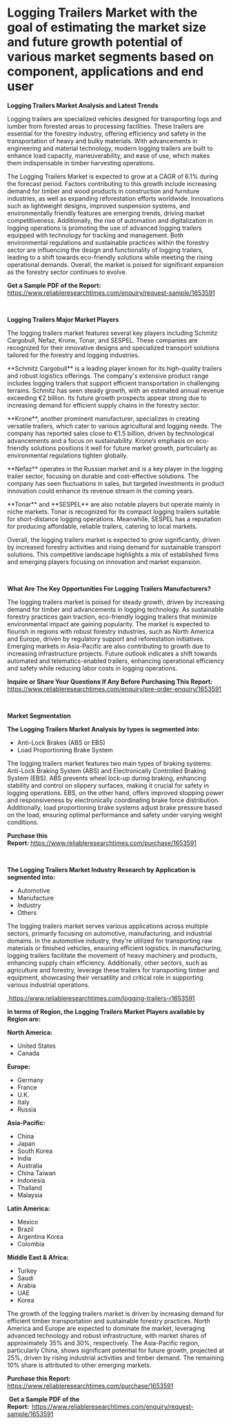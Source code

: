 <p><h1>Logging Trailers Market with the goal of estimating the market size and future growth potential of various market segments based on component, applications and end user</h1></p><p><strong>Logging Trailers Market Analysis and Latest Trends</strong></p>
<p><p>Logging trailers are specialized vehicles designed for transporting logs and lumber from forested areas to processing facilities. These trailers are essential for the forestry industry, offering efficiency and safety in the transportation of heavy and bulky materials. With advancements in engineering and material technology, modern logging trailers are built to enhance load capacity, maneuverability, and ease of use, which makes them indispensable in timber harvesting operations.</p><p>The Logging Trailers Market is expected to grow at a CAGR of 6.1% during the forecast period. Factors contributing to this growth include increasing demand for timber and wood products in construction and furniture industries, as well as expanding reforestation efforts worldwide. Innovations such as lightweight designs, improved suspension systems, and environmentally friendly features are emerging trends, driving market competitiveness. Additionally, the rise of automation and digitalization in logging operations is promoting the use of advanced logging trailers equipped with technology for tracking and management. Both environmental regulations and sustainable practices within the forestry sector are influencing the design and functionality of logging trailers, leading to a shift towards eco-friendly solutions while meeting the rising operational demands. Overall, the market is poised for significant expansion as the forestry sector continues to evolve.</p></p>
<p><strong>Get a Sample PDF of the Report:&nbsp;</strong> <a href="https://www.reliableresearchtimes.com/enquiry/request-sample/1653591?utm_campaign=2758&utm_medium=2&utm_source=Github&utm_content=ia&utm_term=16042025&utm_id=logging-trailers">https://www.reliableresearchtimes.com/enquiry/request-sample/1653591</a></p>
<p>&nbsp;</p>
<p><strong>Logging Trailers Major Market Players</strong></p>
<p><p>The logging trailers market features several key players including Schmitz Cargobull, Nefaz, Krone, Tonar, and SESPEL. These companies are recognized for their innovative designs and specialized transport solutions tailored for the forestry and logging industries.</p><p>**Schmitz Cargobull** is a leading player known for its high-quality trailers and robust logistics offerings. The company's extensive product range includes logging trailers that support efficient transportation in challenging terrains. Schmitz has seen steady growth, with an estimated annual revenue exceeding €2 billion. Its future growth prospects appear strong due to increasing demand for efficient supply chains in the forestry sector.</p><p>**Krone**, another prominent manufacturer, specializes in creating versatile trailers, which cater to various agricultural and logging needs. The company has reported sales close to €1.5 billion, driven by technological advancements and a focus on sustainability. Krone’s emphasis on eco-friendly solutions positions it well for future market growth, particularly as environmental regulations tighten globally.</p><p>**Nefaz** operates in the Russian market and is a key player in the logging trailer sector, focusing on durable and cost-effective solutions. The company has seen fluctuations in sales, but targeted investments in product innovation could enhance its revenue stream in the coming years.</p><p>**Tonar** and **SESPEL** are also notable players but operate mainly in niche markets. Tonar is recognized for its compact logging trailers suitable for short-distance logging operations. Meanwhile, SESPEL has a reputation for producing affordable, reliable trailers, catering to local markets.</p><p>Overall, the logging trailers market is expected to grow significantly, driven by increased forestry activities and rising demand for sustainable transport solutions. This competitive landscape highlights a mix of established firms and emerging players focusing on innovation and market expansion.</p></p>
<p>&nbsp;</p>
<p><strong>What Are The Key Opportunities For Logging Trailers Manufacturers?</strong></p>
<p><p>The logging trailers market is poised for steady growth, driven by increasing demand for timber and advancements in logging technology. As sustainable forestry practices gain traction, eco-friendly logging trailers that minimize environmental impact are gaining popularity. The market is expected to flourish in regions with robust forestry industries, such as North America and Europe, driven by regulatory support and reforestation initiatives. Emerging markets in Asia-Pacific are also contributing to growth due to increasing infrastructure projects. Future outlook indicates a shift towards automated and telematics-enabled trailers, enhancing operational efficiency and safety while reducing labor costs in logging operations.</p></p>
<p><strong>Inquire or Share Your Questions If Any Before Purchasing This Report:</strong> <a href="https://www.reliableresearchtimes.com/enquiry/pre-order-enquiry/1653591?utm_campaign=2758&utm_medium=2&utm_source=Github&utm_content=ia&utm_term=16042025&utm_id=logging-trailers">https://www.reliableresearchtimes.com/enquiry/pre-order-enquiry/1653591</a></p>
<p>&nbsp;</p>
<p><strong>Market Segmentation</strong></p>
<p><strong>The Logging Trailers Market Analysis by types is segmented into:</strong></p>
<p><ul><li>Anti-Lock Brakes (ABS or EBS)</li><li>Load Proportioning Brake System</li></ul></p>
<p><p>The logging trailers market features two main types of braking systems: Anti-Lock Braking System (ABS) and Electronically Controlled Braking System (EBS). ABS prevents wheel lock-up during braking, enhancing stability and control on slippery surfaces, making it crucial for safety in logging operations. EBS, on the other hand, offers improved stopping power and responsiveness by electronically coordinating brake force distribution. Additionally, load proportioning brake systems adjust brake pressure based on the load, ensuring optimal performance and safety under varying weight conditions.</p></p>
<p><strong>Purchase this Report:&nbsp;</strong><a href="https://www.reliableresearchtimes.com/purchase/1653591?utm_campaign=2758&utm_medium=2&utm_source=Github&utm_content=ia&utm_term=16042025&utm_id=logging-trailers">https://www.reliableresearchtimes.com/purchase/1653591</a></p>
<p>&nbsp;</p>
<p><strong>The Logging Trailers Market Industry Research by Application is segmented into:</strong></p>
<p><ul><li>Automotive</li><li>Manufacture</li><li>Industry</li><li>Others</li></ul></p>
<p><p>The logging trailers market serves various applications across multiple sectors, primarily focusing on automotive, manufacturing, and industrial domains. In the automotive industry, they're utilized for transporting raw materials or finished vehicles, ensuring efficient logistics. In manufacturing, logging trailers facilitate the movement of heavy machinery and products, enhancing supply chain efficiency. Additionally, other sectors, such as agriculture and forestry, leverage these trailers for transporting timber and equipment, showcasing their versatility and critical role in supporting various industrial operations.</p></p>
<p><a href="https://www.reliableresearchtimes.com/logging-trailers-r1653591?utm_campaign=2758&utm_medium=2&utm_source=Github&utm_content=ia&utm_term=16042025&utm_id=logging-trailers">&nbsp;https://www.reliableresearchtimes.com/logging-trailers-r1653591</a></p>
<p><strong>In terms of Region, the Logging Trailers Market Players available by Region are:</strong></p>
<p>
    <p> <strong> North America: </strong>
        <ul>
            <li>United States</li>
            <li>Canada</li>
        </ul>
        </p> 
    <p> <strong> Europe: </strong>
        <ul>
            <li>Germany</li>
            <li>France</li>
            <li>U.K.</li>
            <li>Italy</li>
            <li>Russia</li>
        </ul>
        </p> 
    <p> <strong> Asia-Pacific: </strong>
        <ul>
            <li>China</li>
            <li>Japan</li>
            <li>South Korea</li>
            <li>India</li>
            <li>Australia</li>
            <li>China Taiwan</li>
            <li>Indonesia</li>
            <li>Thailand</li>
            <li>Malaysia</li>
        </ul>
        </p> 
    <p> <strong> Latin America: </strong>
        <ul>
            <li>Mexico</li>
            <li>Brazil</li>
            <li>Argentina Korea</li>
            <li>Colombia</li>
        </ul>
        </p> 
    <p> <strong> Middle East & Africa: </strong>
        <ul>
            <li>Turkey</li>
            <li>Saudi</li>
            <li>Arabia</li>
            <li>UAE</li>
            <li>Korea</li>
        </ul>
    </p>
    </p>
<p><p>The growth of the logging trailers market is driven by increasing demand for efficient timber transportation and sustainable forestry practices. North America and Europe are expected to dominate the market, leveraging advanced technology and robust infrastructure, with market shares of approximately 35% and 30%, respectively. The Asia-Pacific region, particularly China, shows significant potential for future growth, projected at 25%, driven by rising industrial activities and timber demand. The remaining 10% share is attributed to other emerging markets.</p></p>
<p><strong>Purchase this Report: </strong><a href="https://www.reliableresearchtimes.com/purchase/1653591?utm_campaign=2758&utm_medium=2&utm_source=Github&utm_content=ia&utm_term=16042025&utm_id=logging-trailers">https://www.reliableresearchtimes.com/purchase/1653591</a></p>
<p>&nbsp;<strong>Get a Sample PDF of the Report:&nbsp;&nbsp;</strong><a href="https://www.reliableresearchtimes.com/enquiry/request-sample/1653591?utm_campaign=2758&utm_medium=2&utm_source=Github&utm_content=ia&utm_term=16042025&utm_id=logging-trailers">https://www.reliableresearchtimes.com/enquiry/request-sample/1653591</a></p>
<p><strong></strong></p>
<p><p></p><p></p><p></p></p>